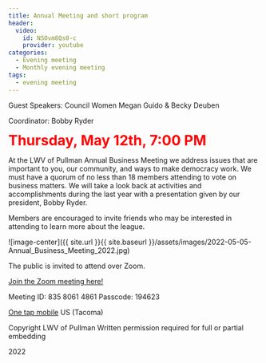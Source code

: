 ```yaml
---
title: Annual Meeting and short program
header:
  video:
    id: NSOvm8Qs0-c
    provider: youtube
categories:
  - Evening meeting
  - Monthly evening meeting
tags:
  - evening meeting
---
```



Guest Speakers:	  Council Women Megan Guido & Becky Deuben


Coordinator:  Bobby Ryder

<span style="color:red; font-size:2em;"> **Thursday, May 12th, 7:00 PM** </span>

At the LWV of Pullman Annual Business Meeting we address issues that are important to you, our community, and ways to make democracy work. We must have a quorum of no less than 18 members attending to vote on business matters. We will take a look back at activities and accomplishments during the last year with a presentation given by our president, Bobby Ryder.

Members are encouraged to invite friends who may be interested in attending to learn more about the league.

![image-center]({{ site.url }}{{ site.baseurl }}/assets/images/2022-05-05-Annual_Business_Meeting_2022.jpg)

The public is invited to attend over Zoom.

[Join the Zoom meeting here!](https://us02web.zoom.us/j/83580614861?pwd=dmJ4a3BIVmVDaUZSM1hlRkZEamlkZz09)

Meeting ID: 835 8061 4861
Passcode: 194623

[One tap mobile](tel:+12532158782,,83580614861#,,,,*194623#) US (Tacoma)


Copyright LWV of Pullman
Written permission required for full or partial embedding

<!---change the title to whatever you want the post to be titled
change the ID out to the end of the youtube link https://youtu.be/r61ARK4Qv9c -->
2022
